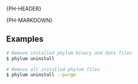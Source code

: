 {PH-HEADER}

{PH-MARKDOWN}

## Examples

```sh
# Remove installed phylum binary and data files
$ phylum uninstall

# Remove all installed phylum files
$ phylum uninstall --purge
```

